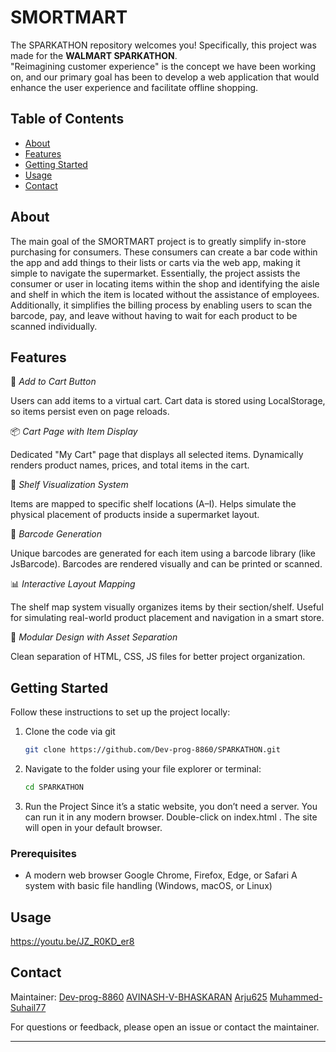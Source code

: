 # SMORTMART

The SPARKATHON repository welcomes you!  Specifically, this project was made for the **WALMART SPARKATHON**.  
"Reimagining customer experience" is the concept we have been working on, 
and our primary goal has been to develop a web application that would enhance the user experience and facilitate offline shopping.

## Table of Contents

- [About](#about)
- [Features](#features)
- [Getting Started](#getting-started)
- [Usage](#usage)
- [Contact](#contact)

## About

The main goal of the SMORTMART project is to greatly simplify in-store purchasing for consumers.
These consumers can create a bar code within the app and add things to their lists or carts via the web app, making it simple to navigate the supermarket.
Essentially, the project assists the consumer or user in locating items within the shop and identifying the aisle and shelf in which the item is located without the assistance of employees.
Additionally, it simplifies the billing process by enabling users to scan the barcode, pay, and leave without having to wait for each product to be scanned individually.

## Features

🛒 *Add to Cart Button*

Users can add items to a virtual cart.
Cart data is stored using LocalStorage, so items persist even on page reloads.

📦 *Cart Page with Item Display*

Dedicated "My Cart" page that displays all selected items.
Dynamically renders product names, prices, and total items in the cart.

🧠 *Shelf Visualization System*

Items are mapped to specific shelf locations (A–I).
Helps simulate the physical placement of products inside a supermarket layout.

🔢 *Barcode Generation*

Unique barcodes are generated for each item using a barcode library (like JsBarcode).
Barcodes are rendered visually and can be printed or scanned.

📊 *Interactive Layout Mapping*

The shelf map system visually organizes items by their section/shelf.
Useful for simulating real-world product placement and navigation in a smart store.

📁 *Modular Design with Asset Separation*

Clean separation of HTML, CSS, JS files for better project organization.


## Getting Started

Follow these instructions to set up the project locally:

1. Clone the code via git
   ```bash
   git clone https://github.com/Dev-prog-8860/SPARKATHON.git
   ```
2. Navigate to the folder using your file explorer or terminal:
   ```bash
   cd SPARKATHON
   ```
3. Run the Project
   Since it’s a static website, you don’t need a server. You can run it in any modern browser.
   Double-click on index.html .
   The site will open in your default browser.


### Prerequisites

- A modern web browser
  Google Chrome, Firefox, Edge, or Safari
  A system with basic file handling (Windows, macOS, or Linux)

## Usage

https://youtu.be/JZ_R0KD_er8


## Contact

Maintainer: [Dev-prog-8860](https://github.com/Dev-prog-8860)
            [AVINASH-V-BHASKARAN](https://github.com/AVINASH-V-BHASKARAN)
            [Arju625](https://github.com/Arju625)
            [Muhammed-Suhail77](https://github.com/Muhammed-Suhail77)

For questions or feedback, please open an issue or contact the maintainer.

---
